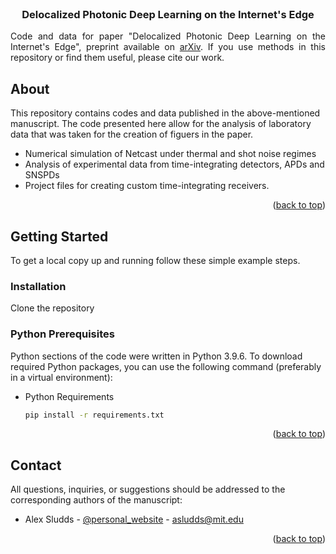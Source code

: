 <div id="top"></div>

<!-- PROJECT LOGO -->
<br />

<h3 align="center">Delocalized Photonic Deep Learning on the Internet's Edge</h3>

  <p align="justify">
    Code and data for paper "Delocalized Photonic Deep Learning on the Internet's Edge", preprint available on <a href="https://arxiv.org/abs/2203.05466">arXiv</a>. If you use methods in this repository or find them useful, please cite our work.
    <br />
  </p>
</div>


<!-- ABOUT THE PROJECT -->
## About

This repository contains codes and data published in the above-mentioned manuscript. The code presented here allow for the analysis of laboratory data that was taken for the creation of figuers in the paper.

<ul>
  <li>Numerical simulation of Netcast under thermal and shot noise regimes</li>        
  <li>Analysis of experimental data from time-integrating detectors, APDs and SNSPDs </li>
  <li>Project files for creating custom time-integrating receivers.</li>        
</ul>

<p align="right">(<a href="#top">back to top</a>)</p>

<!-- GETTING STARTED -->
## Getting Started

To get a local copy up and running follow these simple example steps.

### Installation

Clone the repository

### Python Prerequisites

Python sections of the code were written in Python 3.9.6. To download required Python packages, you can use the following command (preferably in a virtual environment):
* Python Requirements
  ```sh
  pip install -r requirements.txt
  ```

<p align="right">(<a href="#top">back to top</a>)</p>



<!-- CONTACT -->
## Contact

All questions, inquiries, or suggestions should be addressed to the corresponding authors of the manuscript:

* Alex Sludds - [@personal_website](https://alexsludds.github.io/) - asludds@mit.edu

<p align="right">(<a href="#top">back to top</a>)</p>

